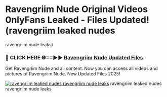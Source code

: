# Ravengriim Nude Original Videos 0nlyFans Leaked - Files Updated! (ravengriim leaked nudes<br>
ravengriim nude leaks)

<h3>🔴 CLICK HERE 🌐==►► <a href="https://tinyurl.com/2p9ay9w9" rel="nofollow">Ravengriim Nude Updated Files</a></h3>

Get Ravengriim Nude and all content. Now you can access all videos and pictures of Ravengriim Nude. New Updated Files 2025!

[![ravengriim leaked nudes<br>
ravengriim nude leaks](https://i.imgur.com/KQgVmj3.gif)](https://tinyurl.com/2p9ay9w9)
ravengriim leaked nudes<br>
ravengriim nude leaks